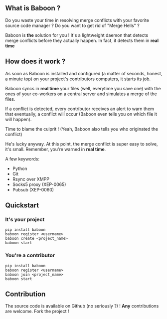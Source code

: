 ## What is Baboon ?

Do you waste your time in resolving merge conflicts with your favorite source
code manager ? Do you want to get rid of "Merge Hells" ?

Baboon is **the** solution for you ! It's a lightweight daemon that detects
merge conflicts before they actually happen. In fact, it detects them in
**real time**

## How does it work ?
As soon as Baboon is installed and configured (a matter of seconds, honest,
a minute top) on your project's contributors computers, it starts its job.

Baboon syncs in **real time** your files (well, everytime you save one) with
the ones of your co-workers on a central server and simulates a merge of the
files.

If a conflict is detected, every contributor receives an alert to warn them that
eventually, a conflict will occur (Baboon even tells you on which file it will
happen).

Time to blame the culprit ! (Yeah, Baboon also tells you who originated the
conflict)

He's lucky anyway. At this point, the merge conflict is super easy to solve,
it's small. Remember, you're warned in **real time**.

A few keywords:
* Python
* Git
* Rsync over XMPP
* Socks5 proxy (XEP-0065)
* Pubsub (XEP-0060)

## Quickstart

### It's your project

```
pip install baboon
baboon register <username>
baboon create <project_name>
baboon start
```

### You're a contributor

```
pip install baboon
baboon register <username>
baboon join <project_name>
baboon start
```

## Contribution

The source code is available on Github (no seriously ?) ! **Any** contributions
are welcome. Fork the project !


